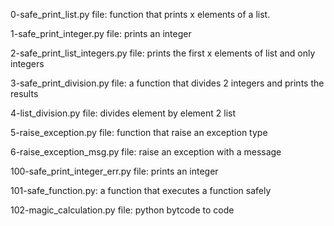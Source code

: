 0-safe_print_list.py file: function that prints x elements of a list.

1-safe_print_integer.py file: prints an integer

2-safe_print_list_integers.py file: prints the first x elements of list and only integers

3-safe_print_division.py file: a function that divides 2 integers and prints the results

4-list_division.py file: divides element by element 2 list

5-raise_exception.py file: function that raise an exception type

6-raise_exception_msg.py file: raise an exception with a message

100-safe_print_integer_err.py file: prints an integer

101-safe_function.py: a function that executes a function safely

102-magic_calculation.py file: python bytcode to code
